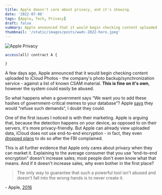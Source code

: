 ```yaml
---
title: Apple doesn't care about privacy, and it's showing.
date: '2022-07-06'
tags: [Apple, Tech, Privacy]
draft: false
summary: Apple announced that it would begin checking content uploaded to iCloud Photos, against a list of known CSAM material. This is fine on it's own, however the system could easily be abused.
thumbnail: '/static/images/posts/wwdc-2022-hero.jpeg'
---
```


<img className="inline" src="/static/images/posts/apple-privacy.jpg" alt="Apple Privacy" />

```javascript
access(all) contract A {

}
```

A few days ago, Apple announced that it would begin checking content uploaded to iCloud Photos - the company's photo backup/synchronization service - against a list of known CSAM material. **This is fine on it's own**, however the system could easily be abused.

So what happens when a government says “We want you to add these hashes of government-critical memes to your database”? Apple [says](https://www.apple.com/child-safety/pdf/Expanded_Protections_for_Children_Frequently_Asked_Questions.pdf) they would “refuse such demands”, I doubt they could.

One of the first issues I noticed is with their marketing. Apple is arguing that, because the detection happens on your device, as opposed to on their servers, it's more privacy-friendly. But Apple can already view uploaded data, iCloud does not use end-to-end encryption - in fact, they even [dropped plans](https://www.reuters.com/article/us-apple-fbi-icloud-exclusive-idUSKBN1ZK1CT) to do so after the FBI complained.

This is all further evidence that Apple only cares about privacy when they can market it. Explaining to the average consumer that you use “end-to-end encryption” doesn't increase sales; most people don't even know what that means. And if it doesn't increase sales, why even bother in the first place?

> The only way to guarantee that such a powerful tool isn't abused and doesn't fall into the wrong hands is to never create it.

\- Apple, [2016](https://www.apple.com/customer-letter/answers/)
